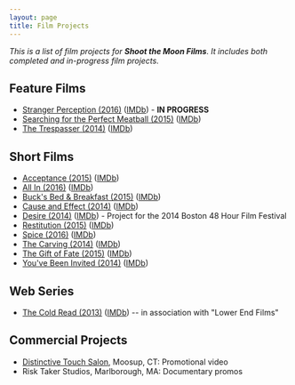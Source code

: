 ```yaml
---
layout: page
title: Film Projects
---
```


*This is a list of film projects for **Shoot the Moon Films**. It includes
both completed and in-progress film projects.*

## Feature Films

 * [Stranger Perception (2016)](/projects/2016-stranger-perception.html) ([IMDb](http://www.imdb.com/title/tt4371684/)) - **IN PROGRESS**
 * [Searching for the Perfect Meatball (2015)](/projects/2015-searching-for-the-perfect-meatball.html) ([IMDb](http://www.imdb.com/title/tt3797406/))
 * [The Trespasser (2014)](/projects/2014-the-trespasser.html) ([IMDb](http://www.imdb.com/title/tt3065296/))

## Short Films

 * [Acceptance (2015)](/projects/2015-acceptance.html) ([IMDb](http://www.imdb.com/title/tt4681400/))
 * [All In (2016)](/projects/2016-all-in.html) ([IMDb](http://www.imdb.com/title/tt5729864/))
 * [Buck's Bed & Breakfast (2015)](/projects/2015-bucks-bed-breakfast.html) ([IMDb](http://www.imdb.com/title/tt4874830/))
 * [Cause and Effect (2014)](/projects/2014-cause-and-effect.html) ([IMDb](http://www.imdb.com/title/tt3385284/))
 * [Desire (2014)](/projects/2014-desire.html) ([IMDb](http://www.imdb.com/title/tt3713362/)) - Project for the 2014 Boston 48 Hour Film Festival
 * [Restitution (2015)](/projects/2015-restitution.html) ([IMDb](http://www.imdb.com/title/tt5160544/))
 * [Spice (2016)](/projects/2016-spice.html) ([IMDb](http://www.imdb.com/title/tt5341518/))
 * [The Carving (2014)](/projects/2014-the-carving.html) ([IMDb](http://www.imdb.com/title/tt4131910/))
 * [The Gift of Fate (2015)](/projects/2015-the-gift-of-fate.html) ([IMDb](http://www.imdb.com/title/tt4694700/))
 * [You've Been Invited (2014)](/projects/2014-youve-been-invited.html) ([IMDb](http://www.imdb.com/title/tt2966834/))

## Web Series

 * [The Cold Read (2013)](/projects/2013-the-cold-read.html) ([IMDb](http://www.imdb.com/title/tt2773070/)) -- in association with "Lower End Films"

## Commercial Projects

 * [Distinctive Touch Salon](http://www.distinctivetouchsalon.com/), Moosup, CT: Promotional video
 * Risk Taker Studios, Marlborough, MA: Documentary promos
